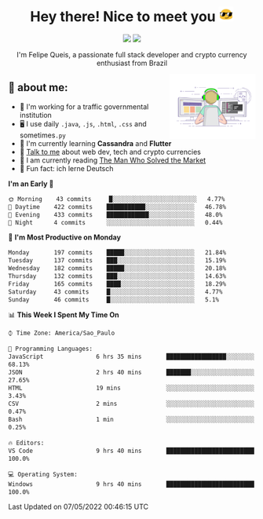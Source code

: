 
<h1 align="center">Hey there! Nice to meet you <img src="assets/sunglasses.gif" width="30"/></h1>

<p align="center">
  <a href="https://www.linkedin.com/in/fqueis"><img src="https://img.shields.io/badge/-LinkedIn-blue?style=flat&logo=Linkedin&logoColor=white" /></a>
  <a href="mailto:fqueis@gmail.com"><img src="https://img.shields.io/badge/-Gmail-c14438?style=flat&logo=Gmail&logoColor=white" /></a>
</p>

<p align="center">I'm Felipe Queis, a passionate full stack developer and crypto currency enthusiast from Brazil</p>

<img width="35%" align="right" alt="fqueis" src="assets/profile.gif" /></p>

## 🤵 about me:

- 🏢 I'm working for a traffic governmental institution
- 🖥️ I use daily `.java`, `.js`, `.html`, `.css` and sometimes`.py`
- 🌱 I'm currently learning **Cassandra** and **Flutter**
- 💬 [Talk to me](https://github.com/fqueis/fqueis/discussions) about web dev, tech and crypto currencies
- 📖 I am currently reading [The Man Who Solved the Market](https://amzn.com/073521798X)
- 💭 Fun fact: ich lerne Deutsch

<!--START_SECTION:waka-->
**I'm an Early 🐤** 

```text
🌞 Morning    43 commits     █░░░░░░░░░░░░░░░░░░░░░░░░   4.77% 
🌆 Daytime    422 commits    ███████████░░░░░░░░░░░░░░   46.78% 
🌃 Evening    433 commits    ████████████░░░░░░░░░░░░░   48.0% 
🌙 Night      4 commits      ░░░░░░░░░░░░░░░░░░░░░░░░░   0.44%

```
📅 **I'm Most Productive on Monday** 

```text
Monday       197 commits    █████░░░░░░░░░░░░░░░░░░░░   21.84% 
Tuesday      137 commits    ███░░░░░░░░░░░░░░░░░░░░░░   15.19% 
Wednesday    182 commits    █████░░░░░░░░░░░░░░░░░░░░   20.18% 
Thursday     132 commits    ███░░░░░░░░░░░░░░░░░░░░░░   14.63% 
Friday       165 commits    ████░░░░░░░░░░░░░░░░░░░░░   18.29% 
Saturday     43 commits     █░░░░░░░░░░░░░░░░░░░░░░░░   4.77% 
Sunday       46 commits     █░░░░░░░░░░░░░░░░░░░░░░░░   5.1%

```


📊 **This Week I Spent My Time On** 

```text
⌚︎ Time Zone: America/Sao_Paulo

💬 Programming Languages: 
JavaScript               6 hrs 35 mins       █████████████████░░░░░░░░   68.13% 
JSON                     2 hrs 40 mins       ███████░░░░░░░░░░░░░░░░░░   27.65% 
HTML                     19 mins             ░░░░░░░░░░░░░░░░░░░░░░░░░   3.43% 
CSV                      2 mins              ░░░░░░░░░░░░░░░░░░░░░░░░░   0.47% 
Bash                     1 min               ░░░░░░░░░░░░░░░░░░░░░░░░░   0.25%

🔥 Editors: 
VS Code                  9 hrs 40 mins       █████████████████████████   100.0%

💻 Operating System: 
Windows                  9 hrs 40 mins       █████████████████████████   100.0%

```


 Last Updated on 07/05/2022 00:46:15 UTC
<!--END_SECTION:waka-->
